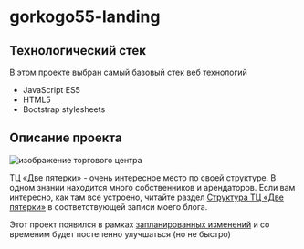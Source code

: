 # gorkogo55-landing

## Технологический стек

В этом проекте выбран самый базовый стек веб технологий

* JavaScript ES5
* HTML5
* Bootstrap stylesheets

## Описание проекта

![изображение торгового центра](https://github.com/VadimCpp/gorkogo55-landing/blob/master/assets/%20readme/background.jpg)

ТЦ «Две пятерки» - очень интересное место по своей структуре.
В одном знании находится много собственников и арендаторов.
Если вам интересно, как там все устроено, читайте раздел 
[Структура ТЦ «Две пятерки»](https://frontend-basics.blogspot.com/2019/05/first-review-gorkogo55.html) 
в соответствующей записи моего блога.

Этот проект появился в рамках [запланированных изменений](https://frontend-basics.blogspot.com/2019/06/update-requirements.html) и со временим будет постепенно улучшаться (но не быстро)
